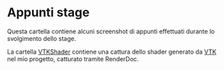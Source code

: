 # Appunti stage

Questa cartella contiene alcuni screenshot di appunti effettuati durante lo svolgimento dello stage.

La cartella [VTKShader](VTKShader) contiene una cattura dello shader generato da [VTK](https://vtk.org/) nel mio progetto, catturato tramite RenderDoc.
